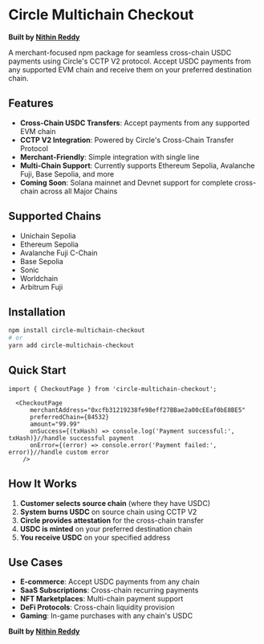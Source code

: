 # Circle Multichain Checkout

**Built by [Nithin Reddy](http://github.com/Nith567)**


A merchant-focused npm package for seamless cross-chain USDC payments using Circle's CCTP V2 protocol. Accept USDC payments from any supported EVM chain and receive them on your preferred destination chain.

## Features

- **Cross-Chain USDC Transfers**: Accept payments from any supported EVM chain
- **CCTP V2 Integration**: Powered by Circle's Cross-Chain Transfer Protocol
- **Merchant-Friendly**: Simple integration with single line
- **Multi-Chain Support**: Currently supports Ethereum Sepolia, Avalanche Fuji, Base Sepolia, and more
- **Coming Soon**: Solana mainnet and Devnet support for complete cross-chain across all Major Chains

## Supported Chains
- Unichain Sepolia
- Ethereum Sepolia
- Avalanche Fuji C-Chain  
- Base Sepolia
- Sonic
- Worldchain
- Arbitrum Fuji

## Installation

```bash
npm install circle-multichain-checkout
# or
yarn add circle-multichain-checkout
```

## Quick Start

```tsx
import { CheckoutPage } from 'circle-multichain-checkout';

  <CheckoutPage
      merchantAddress="0xcfb31219238fe98eff27BBae2a00cEEaf0bE8BE5"
      preferredChain={84532}
      amount="99.99"
      onSuccess={(txHash) => console.log('Payment successful:', txHash)}//handle successful payment
      onError={(error) => console.error('Payment failed:', error)}//handle custom error
    />
```


## How It Works

1. **Customer selects source chain** (where they have USDC)
2. **System burns USDC** on source chain using CCTP V2
3. **Circle provides attestation** for the cross-chain transfer
4. **USDC is minted** on your preferred destination chain
5. **You receive USDC** on your specified address


## Use Cases

- **E-commerce**: Accept USDC payments from any chain
- **SaaS Subscriptions**: Cross-chain recurring payments
- **NFT Marketplaces**: Multi-chain payment support
- **DeFi Protocols**: Cross-chain liquidity provision
- **Gaming**: In-game purchases with any chain's USDC



**Built by [Nithin Reddy](http://github.com/Nith567)**